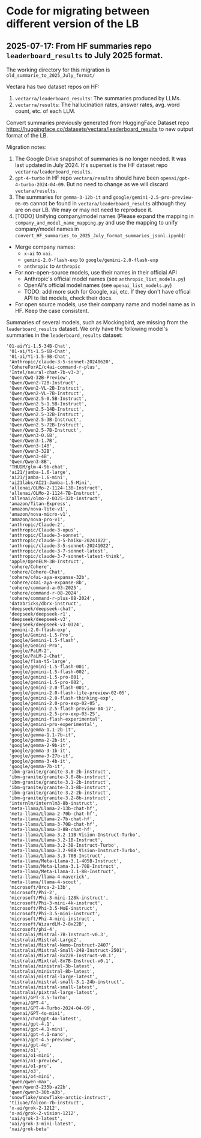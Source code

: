 # Code for migrating between different version of the LB

## 2025-07-17:  From HF summaries repo `leaderboard_results` to July 2025 format. 

The working directory for this migration is `old_summarie_to_2025_July_format/`

Vectara has two dataset repos on HF: 
1. `vectarra/leaderboard_results`: The summaries produced by LLMs.
2. `vectarra/results`: The hallucination rates, answer rates, avg. word count, etc. of each LLM.

Convert summaries previously generated from HuggingFace Dataset repo https://huggingface.co/datasets/vectara/leaderboard_results to new output format of the LB.

Migration notes: 
1. The Google Drive snapshot of summaries is no longer needed. It was last updated in July 2024. It's superset is the HF dataset repo `vectarra/leaderboard_results`.
2. `gpt-4-turbo` in HF repo `vectara/results` should have been `openai/gpt-4-turbo-2024-04-09`. But no need to change as we will discard `vectara/results`. 
3. The summaries for `gemma-3-12b-it` and `google/gemini-2.5-pro-preview-06-05` cannot be found in `vectara/leaderboard_results` although they are on our LB. We may or may not need to reproduce it. 
4. [TODO] Unifying company/model names (Please expand the mapping in `company_and_model_name_mapping.py` and use the mapping to unify company/model names in `convert_HF_summaries_to_2025_July_format_summaries_jsonl.ipynb`): 
  - Merge company names: 
    - `x-ai` to `xai`. 
    - `gemini-2.0-flash-exp` to `google/gemini-2.0-flash-exp`
    - `anthropic` to `Anthropic`
  - For non-open-source models, use their names in their official API
    - Anthropic's official model names (see `anthropic_list_models.py`)
    - OpenAI's official model names (see `openai_list_models.py`)
    - TODO: add more such for Google, xai, etc. If they don't have offical API to list models, check their docs. 
  - For open source models, use their company name and model name as in HF. Keep the case consistent. 
   

Summaries of several models, such as Mockingbird, are missing from the `leaderboard_results` dataset. We only have the following model's summaries in the `leaderboard_results` dataset: 

```
'01-ai/Yi-1.5-34B-Chat',
 '01-ai/Yi-1.5-6B-Chat',
 '01-ai/Yi-1.5-9B-Chat',
 'Anthropic/claude-3-5-sonnet-20240620',
 'CohereForAI/c4ai-command-r-plus',
 'Intel/neural-chat-7b-v3-3',
 'Qwen/QwQ-32B-Preview',
 'Qwen/Qwen2-72B-Instruct',
 'Qwen/Qwen2-VL-2B-Instruct',
 'Qwen/Qwen2-VL-7B-Instruct',
 'Qwen/Qwen2.5-0.5B-Instruct',
 'Qwen/Qwen2.5-1.5B-Instruct',
 'Qwen/Qwen2.5-14B-Instruct',
 'Qwen/Qwen2.5-32B-Instruct',
 'Qwen/Qwen2.5-3B-Instruct',
 'Qwen/Qwen2.5-72B-Instruct',
 'Qwen/Qwen2.5-7B-Instruct',
 'Qwen/Qwen3-0.6B',
 'Qwen/Qwen3-1.7B',
 'Qwen/Qwen3-14B',
 'Qwen/Qwen3-32B',
 'Qwen/Qwen3-4B',
 'Qwen/Qwen3-8B',
 'THUDM/glm-4-9b-chat',
 'ai21/jamba-1.6-large',
 'ai21/jamba-1.6-mini',
 'ai21labs/AI21-Jamba-1.5-Mini',
 'allenai/OLMo-2-1124-13B-Instruct',
 'allenai/OLMo-2-1124-7B-Instruct',
 'allenai/olmo-2-0325-32b-instruct',
 'amazon/Titan-Express',
 'amazon/nova-lite-v1',
 'amazon/nova-micro-v1',
 'amazon/nova-pro-v1',
 'anthropic/Claude-2',
 'anthropic/Claude-3-opus',
 'anthropic/Claude-3-sonnet',
 'anthropic/claude-3-5-haiku-20241022',
 'anthropic/claude-3-5-sonnet-20241022',
 'anthropic/claude-3-7-sonnet-latest',
 'anthropic/claude-3-7-sonnet-latest-think',
 'apple/OpenELM-3B-Instruct',
 'cohere/Cohere',
 'cohere/Cohere-Chat',
 'cohere/c4ai-aya-expanse-32b',
 'cohere/c4ai-aya-expanse-8b',
 'cohere/command-a-03-2025',
 'cohere/command-r-08-2024',
 'cohere/command-r-plus-08-2024',
 'databricks/dbrx-instruct',
 'deepseek/deepseek-chat',
 'deepseek/deepseek-r1',
 'deepseek/deepseek-v3',
 'deepseek/deepseek-v3-0324',
 'gemini-2.0-flash-exp',
 'google/Gemini-1.5-Pro',
 'google/Gemini-1.5-flash',
 'google/Gemini-Pro',
 'google/PaLM-2',
 'google/PaLM-2-Chat',
 'google/flan-t5-large',
 'google/gemini-1.5-flash-001',
 'google/gemini-1.5-flash-002',
 'google/gemini-1.5-pro-001',
 'google/gemini-1.5-pro-002',
 'google/gemini-2.0-flash-001',
 'google/gemini-2.0-flash-lite-preview-02-05',
 'google/gemini-2.0-flash-thinking-exp',
 'google/gemini-2.0-pro-exp-02-05',
 'google/gemini-2.5-flash-preview-04-17',
 'google/gemini-2.5-pro-exp-03-25',
 'google/gemini-flash-experimental',
 'google/gemini-pro-experimental',
 'google/gemma-1.1-2b-it',
 'google/gemma-1.1-7b-it',
 'google/gemma-2-2b-it',
 'google/gemma-2-9b-it',
 'google/gemma-3-1b-it',
 'google/gemma-3-27b-it',
 'google/gemma-3-4b-it',
 'google/gemma-7b-it',
 'ibm-granite/granite-3.0-2b-instruct',
 'ibm-granite/granite-3.0-8b-instruct',
 'ibm-granite/granite-3.1-2b-instruct',
 'ibm-granite/granite-3.1-8b-instruct',
 'ibm-granite/granite-3.2-2b-instruct',
 'ibm-granite/granite-3.2-8b-instruct',
 'internlm/internlm3-8b-instruct',
 'meta-llama/Llama-2-13b-chat-hf',
 'meta-llama/Llama-2-70b-chat-hf',
 'meta-llama/Llama-2-7b-chat-hf',
 'meta-llama/Llama-3-70B-chat-hf',
 'meta-llama/Llama-3-8B-chat-hf',
 'meta-llama/Llama-3.2-11B-Vision-Instruct-Turbo',
 'meta-llama/Llama-3.2-1B-Instruct',
 'meta-llama/Llama-3.2-3B-Instruct-Turbo',
 'meta-llama/Llama-3.2-90B-Vision-Instruct-Turbo',
 'meta-llama/Llama-3.3-70B-Instruct',
 'meta-llama/Meta-Llama-3.1-405B-Instruct',
 'meta-llama/Meta-Llama-3.1-70B-Instruct',
 'meta-llama/Meta-Llama-3.1-8B-Instruct',
 'meta-llama/llama-4-maverick',
 'meta-llama/llama-4-scout',
 'microsoft/Orca-2-13b',
 'microsoft/Phi-2',
 'microsoft/Phi-3-mini-128k-instruct',
 'microsoft/Phi-3-mini-4k-instruct',
 'microsoft/Phi-3.5-MoE-instruct',
 'microsoft/Phi-3.5-mini-instruct',
 'microsoft/Phi-4-mini-instruct',
 'microsoft/WizardLM-2-8x22B',
 'microsoft/phi-4',
 'mistralai/Mistral-7B-Instruct-v0.3',
 'mistralai/Mistral-Large2',
 'mistralai/Mistral-Nemo-Instruct-2407',
 'mistralai/Mistral-Small-24B-Instruct-2501',
 'mistralai/Mixtral-8x22B-Instruct-v0.1',
 'mistralai/Mixtral-8x7B-Instruct-v0.1',
 'mistralai/ministral-3b-latest',
 'mistralai/ministral-8b-latest',
 'mistralai/mistral-large-latest',
 'mistralai/mistral-small-3.1-24b-instruct',
 'mistralai/mistral-small-latest',
 'mistralai/pixtral-large-latest',
 'openai/GPT-3.5-Turbo',
 'openai/GPT-4',
 'openai/GPT-4-Turbo-2024-04-09',
 'openai/GPT-4o-mini',
 'openai/chatgpt-4o-latest',
 'openai/gpt-4.1',
 'openai/gpt-4.1-mini',
 'openai/gpt-4.1-nano',
 'openai/gpt-4.5-preview',
 'openai/gpt-4o',
 'openai/o1',
 'openai/o1-mini',
 'openai/o1-preview',
 'openai/o1-pro',
 'openai/o3',
 'openai/o4-mini',
 'qwen/qwen-max',
 'qwen/qwen3-235b-a22b',
 'qwen/qwen3-30b-a3b',
 'snowflake/snowflake-arctic-instruct',
 'tiiuae/falcon-7b-instruct',
 'x-ai/grok-2-1212',
 'x-ai/grok-2-vision-1212',
 'xai/grok-3-latest',
 'xai/grok-3-mini-latest',
 'xai/grok-beta'
 ```





